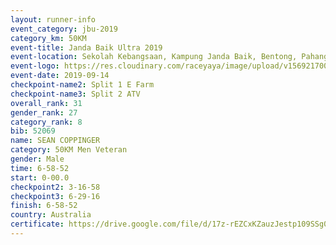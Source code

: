 ```yaml
---
layout: runner-info 
event_category: jbu-2019 
category_km: 50KM 
event-title: Janda Baik Ultra 2019
event-location: Sekolah Kebangsaan, Kampung Janda Baik, Bentong, Pahang, Malaysia 
event-logo: https://res.cloudinary.com/raceyaya/image/upload/v1569217009/logo/janda-baik_vch1pc.jpg 
event-date: 2019-09-14 
checkpoint-name2: Split 1 E Farm 
checkpoint-name3: Split 2 ATV 
overall_rank: 31
gender_rank: 27
category_rank: 8
bib: 52069
name: SEAN COPPINGER
category: 50KM Men Veteran
gender: Male
time: 6-58-52
start: 0-00.0
checkpoint2: 3-16-58
checkpoint3: 6-29-16
finish: 6-58-52
country: Australia
certificate: https://drive.google.com/file/d/17z-rEZCxKZauzJestp109SSg01RdR5AY/view?usp=sharing
---
```

